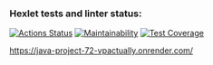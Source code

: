 ### Hexlet tests and linter status:
[![Actions Status](https://github.com/VPactually/java-project-72/actions/workflows/hexlet-check.yml/badge.svg)](https://github.com/VPactually/java-project-72/actions)
[![Maintainability](https://api.codeclimate.com/v1/badges/c554e2057fe6107e5935/maintainability)](https://codeclimate.com/github/VPactually/java-project-72/maintainability)
[![Test Coverage](https://api.codeclimate.com/v1/badges/c554e2057fe6107e5935/test_coverage)](https://codeclimate.com/github/VPactually/java-project-72/test_coverage)

https://java-project-72-vpactually.onrender.com/
